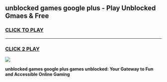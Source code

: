 
## unblocked games google plus - Play Unblocked Gmaes & Free
<h3>
<a href="https://premium.freeplayer.one?title=unblocked_games_google_plus&ref=20F">CLICK TO PLAY</a></h3>
<hr>

<h3>
<a href="https://premium.freeplayer.one?title=unblocked_games_google_plus&ref=20F">CLICK 2 PLAY</a>
  
</h3>

<a href="https://premium.freeplayer.one?title=unblocked_games_google_plus&ref=20F/"><img src="https://clearcache.store/games.png"></a>


**unblocked games google plus games unblocked: Your Gateway to Fun and Accessible Online Gaming**
